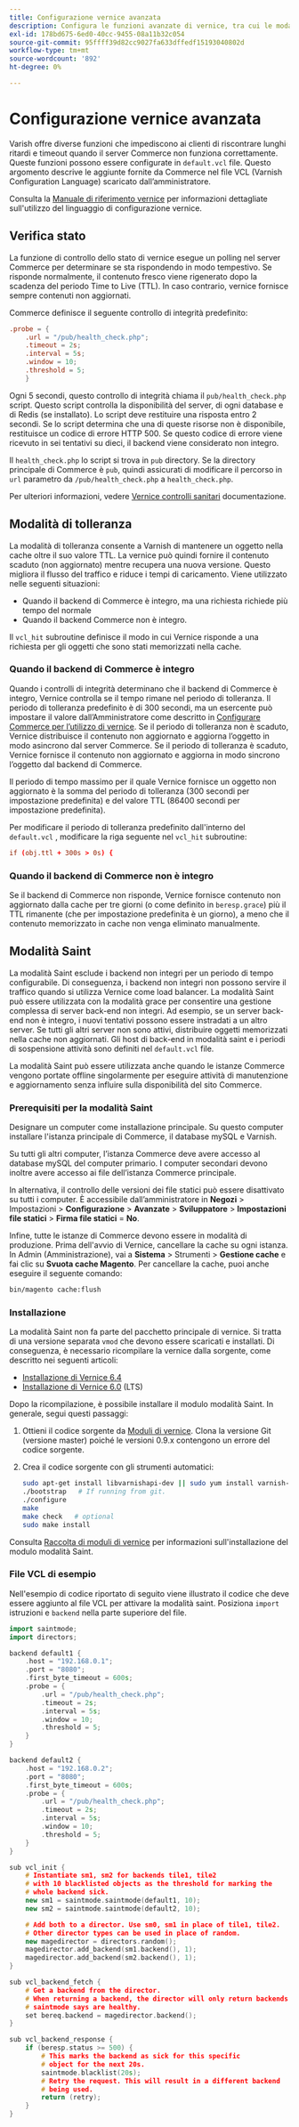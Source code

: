 ```yaml
---
title: Configurazione vernice avanzata
description: Configura le funzioni avanzate di vernice, tra cui le modalità di controllo dello stato di salute, grazia e santo.
exl-id: 178bd675-6ed0-40cc-9455-08a11b32c054
source-git-commit: 95ffff39d82cc9027fa633dffedf15193040802d
workflow-type: tm+mt
source-wordcount: '892'
ht-degree: 0%

---
```


# Configurazione vernice avanzata

Varish offre diverse funzioni che impediscono ai clienti di riscontrare lunghi ritardi e timeout quando il server Commerce non funziona correttamente. Queste funzioni possono essere configurate in `default.vcl` file. Questo argomento descrive le aggiunte fornite da Commerce nel file VCL (Varnish Configuration Language) scaricato dall’amministratore.

Consulta la [Manuale di riferimento vernice](https://varnish-cache.org/docs/6.3/reference/index.html) per informazioni dettagliate sull&#39;utilizzo del linguaggio di configurazione vernice.

## Verifica stato

La funzione di controllo dello stato di vernice esegue un polling nel server Commerce per determinare se sta rispondendo in modo tempestivo. Se risponde normalmente, il contenuto fresco viene rigenerato dopo la scadenza del periodo Time to Live (TTL). In caso contrario, vernice fornisce sempre contenuti non aggiornati.

Commerce definisce il seguente controllo di integrità predefinito:

```conf
.probe = {
    .url = "/pub/health_check.php";
    .timeout = 2s;
    .interval = 5s;
    .window = 10;
    .threshold = 5;
    }
```

Ogni 5 secondi, questo controllo di integrità chiama il `pub/health_check.php` script. Questo script controlla la disponibilità del server, di ogni database e di Redis (se installato). Lo script deve restituire una risposta entro 2 secondi. Se lo script determina che una di queste risorse non è disponibile, restituisce un codice di errore HTTP 500. Se questo codice di errore viene ricevuto in sei tentativi su dieci, il backend viene considerato non integro.

Il `health_check.php` lo script si trova in `pub` directory. Se la directory principale di Commerce è `pub`, quindi assicurati di modificare il percorso in `url` parametro da `/pub/health_check.php` a `health_check.php`.

Per ulteriori informazioni, vedere [Vernice controlli sanitari](https://varnish-cache.org/docs/6.3/users-guide/vcl-backends.html?highlight=health%20check#health-checks) documentazione.

## Modalità di tolleranza

La modalità di tolleranza consente a Varnish di mantenere un oggetto nella cache oltre il suo valore TTL. La vernice può quindi fornire il contenuto scaduto (non aggiornato) mentre recupera una nuova versione. Questo migliora il flusso del traffico e riduce i tempi di caricamento. Viene utilizzato nelle seguenti situazioni:

- Quando il backend di Commerce è integro, ma una richiesta richiede più tempo del normale
- Quando il backend Commerce non è integro.

Il `vcl_hit` subroutine definisce il modo in cui Vernice risponde a una richiesta per gli oggetti che sono stati memorizzati nella cache.

### Quando il backend di Commerce è integro

Quando i controlli di integrità determinano che il backend di Commerce è integro, Vernice controlla se il tempo rimane nel periodo di tolleranza. Il periodo di tolleranza predefinito è di 300 secondi, ma un esercente può impostare il valore dall’Amministratore come descritto in [Configurare Commerce per l’utilizzo di vernice](configure-varnish-commerce.md). Se il periodo di tolleranza non è scaduto, Vernice distribuisce il contenuto non aggiornato e aggiorna l’oggetto in modo asincrono dal server Commerce. Se il periodo di tolleranza è scaduto, Vernice fornisce il contenuto non aggiornato e aggiorna in modo sincrono l’oggetto dal backend di Commerce.

Il periodo di tempo massimo per il quale Vernice fornisce un oggetto non aggiornato è la somma del periodo di tolleranza (300 secondi per impostazione predefinita) e del valore TTL (86400 secondi per impostazione predefinita).

Per modificare il periodo di tolleranza predefinito dall&#39;interno del `default.vcl` , modificare la riga seguente nel `vcl_hit` subroutine:

```conf
if (obj.ttl + 300s > 0s) {
```

### Quando il backend di Commerce non è integro

Se il backend di Commerce non risponde, Vernice fornisce contenuto non aggiornato dalla cache per tre giorni (o come definito in `beresp.grace`) più il TTL rimanente (che per impostazione predefinita è un giorno), a meno che il contenuto memorizzato in cache non venga eliminato manualmente.

## Modalità Saint

La modalità Saint esclude i backend non integri per un periodo di tempo configurabile. Di conseguenza, i backend non integri non possono servire il traffico quando si utilizza Vernice come load balancer. La modalità Saint può essere utilizzata con la modalità grace per consentire una gestione complessa di server back-end non integri. Ad esempio, se un server back-end non è integro, i nuovi tentativi possono essere instradati a un altro server. Se tutti gli altri server non sono attivi, distribuire oggetti memorizzati nella cache non aggiornati. Gli host di back-end in modalità saint e i periodi di sospensione attività sono definiti nel `default.vcl` file.

La modalità Saint può essere utilizzata anche quando le istanze Commerce vengono portate offline singolarmente per eseguire attività di manutenzione e aggiornamento senza influire sulla disponibilità del sito Commerce.

### Prerequisiti per la modalità Saint

Designare un computer come installazione principale. Su questo computer installare l&#39;istanza principale di Commerce, il database mySQL e Varnish.

Su tutti gli altri computer, l’istanza Commerce deve avere accesso al database mySQL del computer primario. I computer secondari devono inoltre avere accesso ai file dell’istanza Commerce principale.

In alternativa, il controllo delle versioni dei file statici può essere disattivato su tutti i computer. È accessibile dall’amministratore in **Negozi** > Impostazioni > **Configurazione** > **Avanzate** > **Sviluppatore** > **Impostazioni file statici** > **Firma file statici** = **No**.

Infine, tutte le istanze di Commerce devono essere in modalità di produzione. Prima dell&#39;avvio di Vernice, cancellare la cache su ogni istanza. In Admin (Amministrazione), vai a **Sistema** > Strumenti > **Gestione cache** e fai clic su **Svuota cache Magento**. Per cancellare la cache, puoi anche eseguire il seguente comando:

```bash
bin/magento cache:flush
```

### Installazione

La modalità Saint non fa parte del pacchetto principale di vernice. Si tratta di una versione separata `vmod` che devono essere scaricati e installati. Di conseguenza, è necessario ricompilare la vernice dalla sorgente, come descritto nei seguenti articoli:

- [Installazione di Vernice 6.4](https://varnish-cache.org/docs/6.4/installation/install.html)
- [Installazione di Vernice 6.0](https://varnish-cache.org/docs/6.0/installation/install.html) (LTS)

Dopo la ricompilazione, è possibile installare il modulo modalità Saint. In generale, segui questi passaggi:

1. Ottieni il codice sorgente da [Moduli di vernice](https://github.com/varnish/varnish-modules). Clona la versione Git (versione master) poiché le versioni 0.9.x contengono un errore del codice sorgente.
1. Crea il codice sorgente con gli strumenti automatici:

   ```bash
   sudo apt-get install libvarnishapi-dev || sudo yum install varnish-libs-devel
   ./bootstrap   # If running from git.
   ./configure
   make
   make check   # optional
   sudo make install
   ```

Consulta [Raccolta di moduli di vernice](https://github.com/varnish/varnish-modules) per informazioni sull&#39;installazione del modulo modalità Saint.

### File VCL di esempio

Nell&#39;esempio di codice riportato di seguito viene illustrato il codice che deve essere aggiunto al file VCL per attivare la modalità saint. Posiziona `import` istruzioni e `backend` nella parte superiore del file.

```cpp
import saintmode;
import directors;

backend default1 {
    .host = "192.168.0.1";
    .port = "8080";
    .first_byte_timeout = 600s;
    .probe = {
        .url = "/pub/health_check.php";
        .timeout = 2s;
        .interval = 5s;
        .window = 10;
        .threshold = 5;
    }
}

backend default2 {
    .host = "192.168.0.2";
    .port = "8080";
    .first_byte_timeout = 600s;
    .probe = {
        .url = "/pub/health_check.php";
        .timeout = 2s;
        .interval = 5s;
        .window = 10;
        .threshold = 5;
    }
}

sub vcl_init {
    # Instantiate sm1, sm2 for backends tile1, tile2
    # with 10 blacklisted objects as the threshold for marking the
    # whole backend sick.
    new sm1 = saintmode.saintmode(default1, 10);
    new sm2 = saintmode.saintmode(default2, 10);

    # Add both to a director. Use sm0, sm1 in place of tile1, tile2.
    # Other director types can be used in place of random.
    new magedirector = directors.random();
    magedirector.add_backend(sm1.backend(), 1);
    magedirector.add_backend(sm2.backend(), 1);
}

sub vcl_backend_fetch {
    # Get a backend from the director.
    # When returning a backend, the director will only return backends
    # saintmode says are healthy.
    set bereq.backend = magedirector.backend();
}

sub vcl_backend_response {
    if (beresp.status >= 500) {
        # This marks the backend as sick for this specific
        # object for the next 20s.
        saintmode.blacklist(20s);
        # Retry the request. This will result in a different backend
        # being used.
        return (retry);
    }
}
```
